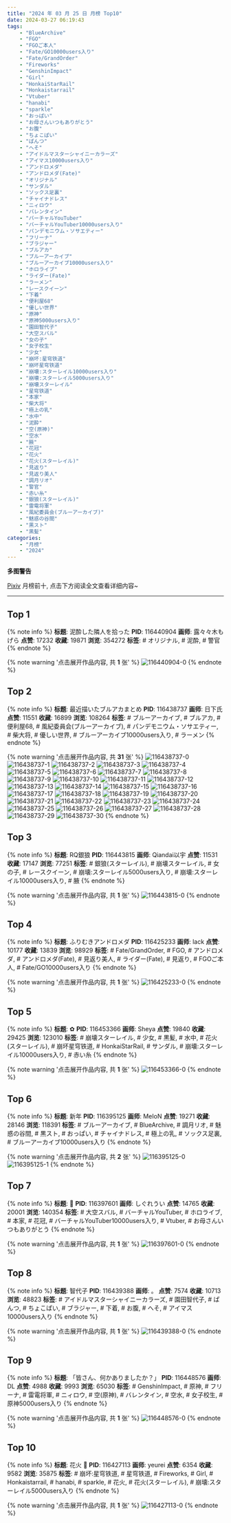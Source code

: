 ```yaml
---
title: "2024 年 03 月 25 日 月榜 Top10"
date: 2024-03-27 06:19:43
tags:
    - "BlueArchive"
    - "FGO"
    - "FGOご本人"
    - "Fate/GO10000users入り"
    - "Fate/GrandOrder"
    - "Fireworks"
    - "GenshinImpact"
    - "Girl"
    - "HonkaiStarRail"
    - "Honkaistarrail"
    - "Vtuber"
    - "hanabi"
    - "sparkle"
    - "おっぱい"
    - "お母さんいつもありがとう"
    - "お腹"
    - "ちょこぱい"
    - "ぱんつ"
    - "へそ"
    - "アイドルマスターシャイニーカラーズ"
    - "アイマス10000users入り"
    - "アンドロメダ"
    - "アンドロメダ(Fate)"
    - "オリジナル"
    - "サンダル"
    - "ソックス足裏"
    - "チャイナドレス"
    - "ニィロウ"
    - "バレンタイン"
    - "バーチャルYouTuber"
    - "バーチャルYouTuber10000users入り"
    - "パンデモニウム・ソサエティー"
    - "フリーナ"
    - "ブラジャー"
    - "ブルアカ"
    - "ブルーアーカイブ"
    - "ブルーアーカイブ10000users入り"
    - "ホロライブ"
    - "ライダー(Fate)"
    - "ラーメン"
    - "レースクイーン"
    - "下着"
    - "便利屋68"
    - "優しい世界"
    - "原神"
    - "原神5000users入り"
    - "園田智代子"
    - "大空スバル"
    - "女の子"
    - "女子校生"
    - "少女"
    - "崩坏:星穹铁道"
    - "崩坏星穹铁道"
    - "崩壊:スターレイル10000users入り"
    - "崩壊:スターレイル5000users入り"
    - "崩壊スターレイル"
    - "星穹铁道"
    - "本家"
    - "柴大将"
    - "極上の乳"
    - "水中"
    - "泥酔"
    - "空(原神)"
    - "空水"
    - "腋"
    - "花冠"
    - "花火"
    - "花火(スターレイル)"
    - "見返り"
    - "見返り美人"
    - "調月リオ"
    - "警官"
    - "赤い糸"
    - "銀狼(スターレイル)"
    - "雷電将軍"
    - "風紀委員会(ブルーアーカイブ)"
    - "魅惑の谷間"
    - "黒スト"
    - "黒髪"
categories:
    - "月榜"
    - "2024"
---
```


<i class="fa fa-triangle-exclamation"></i>**多图警告**<i class="fa fa-triangle-exclamation"></i>

[Pixiv](https://www.pixiv.net/) 月榜前十, 点击下方阅读全文查看详细内容~

<!-- more -->

---

## Top 1

{% note info %}
**标题**: 泥酔した隣人を拾った
**PID**: 116440904 **画师**: 露々々木もげら
**点赞**: 17232 **收藏**: 19871 **浏览**: 354272
**标签**: # オリジナル, # 泥酔, # 警官
{% endnote %}

{% note warning '点击展开作品内容, 共 **1** 张' %}
![116440904-0](https://i.pixiv.re/img-original/img/2024/02/27/17/58/34/116440904_p0.jpg)
{% endnote %}

## Top 2

{% note info %}
**标题**: 最近描いたブルアカまとめ
**PID**: 116438737 **画师**: 日下氏
**点赞**: 11551 **收藏**: 16899 **浏览**: 108264
**标签**: # ブルーアーカイブ, # ブルアカ, # 便利屋68, # 風紀委員会(ブルーアーカイブ), # パンデモニウム・ソサエティー, # 柴大将, # 優しい世界, # ブルーアーカイブ10000users入り, # ラーメン
{% endnote %}

{% note warning '点击展开作品内容, 共 **31** 张' %}
![116438737-0](https://i.pixiv.re/img-original/img/2024/02/27/15/49/17/116438737_p0.png)
![116438737-1](https://i.pixiv.re/img-original/img/2024/02/27/15/49/17/116438737_p1.png)
![116438737-2](https://i.pixiv.re/img-original/img/2024/02/27/15/49/17/116438737_p2.png)
![116438737-3](https://i.pixiv.re/img-original/img/2024/02/27/15/49/17/116438737_p3.png)
![116438737-4](https://i.pixiv.re/img-original/img/2024/02/27/15/49/17/116438737_p4.png)
![116438737-5](https://i.pixiv.re/img-original/img/2024/02/27/15/49/17/116438737_p5.png)
![116438737-6](https://i.pixiv.re/img-original/img/2024/02/27/15/49/17/116438737_p6.png)
![116438737-7](https://i.pixiv.re/img-original/img/2024/02/27/15/49/17/116438737_p7.png)
![116438737-8](https://i.pixiv.re/img-original/img/2024/02/27/15/49/17/116438737_p8.png)
![116438737-9](https://i.pixiv.re/img-original/img/2024/02/27/15/49/17/116438737_p9.png)
![116438737-10](https://i.pixiv.re/img-original/img/2024/02/27/15/49/17/116438737_p10.png)
![116438737-11](https://i.pixiv.re/img-original/img/2024/02/27/15/49/17/116438737_p11.png)
![116438737-12](https://i.pixiv.re/img-original/img/2024/02/27/15/49/17/116438737_p12.png)
![116438737-13](https://i.pixiv.re/img-original/img/2024/02/27/15/49/17/116438737_p13.png)
![116438737-14](https://i.pixiv.re/img-original/img/2024/02/27/15/49/17/116438737_p14.png)
![116438737-15](https://i.pixiv.re/img-original/img/2024/02/27/15/49/17/116438737_p15.png)
![116438737-16](https://i.pixiv.re/img-original/img/2024/02/27/15/49/17/116438737_p16.png)
![116438737-17](https://i.pixiv.re/img-original/img/2024/02/27/15/49/17/116438737_p17.png)
![116438737-18](https://i.pixiv.re/img-original/img/2024/02/27/15/49/17/116438737_p18.png)
![116438737-19](https://i.pixiv.re/img-original/img/2024/02/27/15/49/17/116438737_p19.png)
![116438737-20](https://i.pixiv.re/img-original/img/2024/02/27/15/49/17/116438737_p20.png)
![116438737-21](https://i.pixiv.re/img-original/img/2024/02/27/15/49/17/116438737_p21.png)
![116438737-22](https://i.pixiv.re/img-original/img/2024/02/27/15/49/17/116438737_p22.png)
![116438737-23](https://i.pixiv.re/img-original/img/2024/02/27/15/49/17/116438737_p23.png)
![116438737-24](https://i.pixiv.re/img-original/img/2024/02/27/15/49/17/116438737_p24.png)
![116438737-25](https://i.pixiv.re/img-original/img/2024/02/27/15/49/17/116438737_p25.png)
![116438737-26](https://i.pixiv.re/img-original/img/2024/02/27/15/49/17/116438737_p26.png)
![116438737-27](https://i.pixiv.re/img-original/img/2024/02/27/15/49/17/116438737_p27.png)
![116438737-28](https://i.pixiv.re/img-original/img/2024/02/27/15/49/17/116438737_p28.png)
![116438737-29](https://i.pixiv.re/img-original/img/2024/02/27/15/49/17/116438737_p29.png)
![116438737-30](https://i.pixiv.re/img-original/img/2024/02/27/15/49/17/116438737_p30.png)
{% endnote %}

## Top 3

{% note info %}
**标题**: RQ銀狼
**PID**: 116443815 **画师**: Qiandai以宇
**点赞**: 11531 **收藏**: 17147 **浏览**: 77251
**标签**: # 銀狼(スターレイル), # 崩壊スターレイル, # 女の子, # レースクイーン, # 崩壊:スターレイル5000users入り, # 崩壊:スターレイル10000users入り, # 腋
{% endnote %}

{% note warning '点击展开作品内容, 共 **1** 张' %}
![116443815-0](https://i.pixiv.re/img-original/img/2024/02/28/16/24/42/116443815_p0.png)
{% endnote %}

## Top 4

{% note info %}
**标题**: ふりむきアンドロメダ
**PID**: 116425233 **画师**: lack
**点赞**: 10177 **收藏**: 13839 **浏览**: 98929
**标签**: # Fate/GrandOrder, # FGO, # アンドロメダ, # アンドロメダ(Fate), # 見返り美人, # ライダー(Fate), # 見返り, # FGOご本人, # Fate/GO10000users入り
{% endnote %}

{% note warning '点击展开作品内容, 共 **1** 张' %}
![116425233-0](https://i.pixiv.re/img-original/img/2024/02/27/00/00/13/116425233_p0.png)
{% endnote %}

## Top 5

{% note info %}
**标题**: ✿
**PID**: 116453366 **画师**: Sheya
**点赞**: 19840 **收藏**: 29425 **浏览**: 123010
**标签**: # 崩壊スターレイル, # 少女, # 黒髪, # 水中, # 花火(スターレイル), # 崩坏星穹铁道, # HonkaiStarRail, # サンダル, # 崩壊:スターレイル10000users入り, # 赤い糸
{% endnote %}

{% note warning '点击展开作品内容, 共 **1** 张' %}
![116453366-0](https://i.pixiv.re/img-original/img/2024/02/28/01/01/28/116453366_p0.jpg)
{% endnote %}

## Top 6

{% note info %}
**标题**: 新年
**PID**: 116395125 **画师**: MeIoN
**点赞**: 19271 **收藏**: 28146 **浏览**: 118391
**标签**: # ブルーアーカイブ, # BlueArchive, # 調月リオ, # 魅惑の谷間, # 黒スト, # おっぱい, # チャイナドレス, # 極上の乳, # ソックス足裏, # ブルーアーカイブ10000users入り
{% endnote %}

{% note warning '点击展开作品内容, 共 **2** 张' %}
![116395125-0](https://i.pixiv.re/img-original/img/2024/02/25/22/58/18/116395125_p0.jpg)
![116395125-1](https://i.pixiv.re/img-original/img/2024/02/25/22/58/18/116395125_p1.jpg)
{% endnote %}

## Top 7

{% note info %}
**标题**: 🌼
**PID**: 116397601 **画师**: しぐれうい
**点赞**: 14765 **收藏**: 20001 **浏览**: 140354
**标签**: # 大空スバル, # バーチャルYouTuber, # ホロライブ, # 本家, # 花冠, # バーチャルYouTuber10000users入り, # Vtuber, # お母さんいつもありがとう
{% endnote %}

{% note warning '点击展开作品内容, 共 **1** 张' %}
![116397601-0](https://i.pixiv.re/img-original/img/2024/02/26/00/00/18/116397601_p0.jpg)
{% endnote %}

## Top 8

{% note info %}
**标题**: 智代子
**PID**: 116439388 **画师**: 。
**点赞**: 7574 **收藏**: 10713 **浏览**: 48823
**标签**: # アイドルマスターシャイニーカラーズ, # 園田智代子, # ぱんつ, # ちょこぱい, # ブラジャー, # 下着, # お腹, # へそ, # アイマス10000users入り
{% endnote %}

{% note warning '点击展开作品内容, 共 **1** 张' %}
![116439388-0](https://i.pixiv.re/img-original/img/2024/02/27/16/30/26/116439388_p0.jpg)
{% endnote %}

## Top 9

{% note info %}
**标题**: 「皆さん、何かありましたか？」
**PID**: 116448576 **画师**: DL
**点赞**: 4988 **收藏**: 9993 **浏览**: 65030
**标签**: # GenshinImpact, # 原神, # フリーナ, # 雷電将軍, # ニィロウ, # 空(原神), # バレンタイン, # 空水, # 女子校生, # 原神5000users入り
{% endnote %}

{% note warning '点击展开作品内容, 共 **1** 张' %}
![116448576-0](https://i.pixiv.re/img-original/img/2024/02/27/22/33/00/116448576_p0.png)
{% endnote %}

## Top 10

{% note info %}
**标题**: 花火 🌸
**PID**: 116427113 **画师**: yeurei
**点赞**: 6354 **收藏**: 9582 **浏览**: 35875
**标签**: # 崩坏:星穹铁道, # 星穹铁道, # Fireworks, # Girl, # Honkaistarrail, # hanabi, # sparkle, # 花火, # 花火(スターレイル), # 崩壊:スターレイル5000users入り
{% endnote %}

{% note warning '点击展开作品内容, 共 **1** 张' %}
![116427113-0](https://i.pixiv.re/img-original/img/2024/02/27/00/55/29/116427113_p0.jpg)
{% endnote %}
